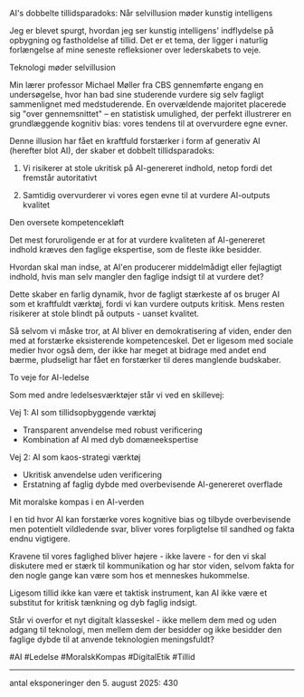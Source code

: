 AI's dobbelte tillidsparadoks: Når selvillusion møder kunstig intelligens

Jeg er blevet spurgt, hvordan jeg ser kunstig intelligens' indflydelse på opbygning og fastholdelse af tillid. Det er et tema, der ligger i naturlig forlængelse af mine seneste refleksioner over lederskabets to veje.

Teknologi møder selvillusion

Min lærer professor Michael Møller fra CBS gennemførte engang en undersøgelse, hvor han bad sine studerende vurdere sig selv fagligt sammenlignet med medstuderende. En overvældende majoritet placerede sig "over gennemsnittet" – en statistisk umulighed, der perfekt illustrerer en grundlæggende kognitiv bias: vores tendens til at overvurdere egne evner.

Denne illusion har fået en kraftfuld forstærker i form af generativ AI (herefter blot AI), der skaber et dobbelt tillidsparadoks:

1. Vi risikerer at stole ukritisk på AI-genereret indhold, netop fordi det fremstår autoritativt

2. Samtidig overvurderer vi vores egen evne til at vurdere AI-outputs kvalitet

Den oversete kompetencekløft

Det mest foruroligende er at for at vurdere kvaliteten af AI-genereret indhold kræves den faglige ekspertise, som de fleste ikke besidder. 

Hvordan skal man indse, at AI'en producerer middelmådigt eller fejlagtigt indhold, hvis man selv mangler den faglige indsigt til at vurdere det?

Dette skaber en farlig dynamik, hvor de fagligt stærkeste af os bruger AI som et kraftfuldt værktøj, fordi vi kan vurdere outputs kritisk. Mens resten risikerer at stole blindt på outputs - uanset kvalitet.

Så selvom vi måske tror, at AI bliver en demokratisering af viden, ender den med at forstærke eksisterende kompetenceskel. Det er ligesom med sociale medier hvor også dem, der ikke har meget at bidrage med andet end bærme, pludseligt har fået en forstærker til deres manglende budskaber.

To veje for AI-ledelse

Som med andre ledelsesværktøjer står vi ved en skillevej:

Vej 1: AI som tillidsopbyggende værktøj
* Transparent anvendelse med robust verificering
* Kombination af AI med dyb domæneekspertise

Vej 2: AI som kaos-strategi værktøj
* Ukritisk anvendelse uden verificering
* Erstatning af faglig dybde med overbevisende AI-genereret overflade

Mit moralske kompas i en AI-verden

I en tid hvor AI kan forstærke vores kognitive bias og tilbyde overbevisende men potentielt vildledende svar, bliver vores forpligtelse til sandhed og fakta endnu vigtigere.

Kravene til vores faglighed bliver højere - ikke lavere - for den vi skal diskutere med er stærk til kommunikation og har stor viden, selvom fakta for den nogle gange kan være som hos et menneskes hukommelse.

Ligesom tillid ikke kan være et taktisk instrument, kan AI ikke være et substitut for kritisk tænkning og dyb faglig indsigt.

Står vi overfor et nyt digitalt klasseskel - ikke mellem dem med og uden adgang til teknologi, men mellem dem der besidder og ikke besidder den faglige dybde til at anvende teknologien meningsfuldt?

#AI #Ledelse #MoralskKompas #DigitalEtik #Tillid

---
antal eksponeringer den 5. august 2025: 430